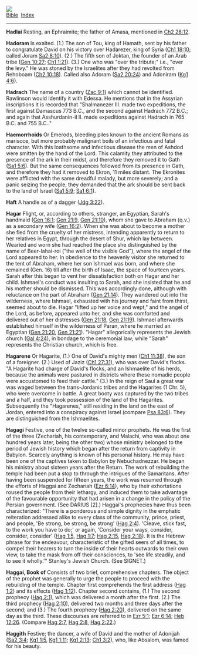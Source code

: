 [![](../../cdshop/ithlogo.png)](../../index)  
[Bible](../index)  [Index](index) 

------------------------------------------------------------------------

<span id="000">**Hadlai**</span> Resting, an Ephraimite; the father of
Amasa, mentioned in [Ch2 28:12](../kjv/ch2028.htm#012).

<span id="001">**Hadoram**</span> Is exalted. (1.) The son of Tou, king
of Hamath, sent by his father to congratulate David on his victory over
Hadarezer, king of Syria ([Ch1 18:10](../kjv/ch1018.htm#010); called
Joram [Sa2 8:10](../kjv/sa2008.htm#010)). (2.) The fifth son of Joktan,
the founder of an Arab tribe ([Gen 10:27](../kjv/gen010.htm#027); [Ch1
1:21](../kjv/ch1001.htm#021)). (3.) One who was "over the tribute;"
i.e., "over the levy." He was stoned by the Israelites after they had
revolted from Rehoboam ([Ch2 10:18](../kjv/ch2010.htm#018)). Called also
Adoram ([Sa2 20:24](../kjv/sa2020.htm#024)) and Adoniram ([Kg1
4:6](../kjv/kg1004.htm#006)).

<span id="002">**Hadrach**</span> The name of a country ([Zac
9:1](../kjv/zac009.htm#001)) which cannot be identified. Rawlinson would
identify it with Edessa. He mentions that in the Assyrian inscriptions
it is recorded that "Shalmanezer III. made two expeditions, the first
against Damascus 773 B.C., and the second against Hadrach 772 B.C.; and
again that Asshurdanin-il II. made expeditions against Hadrach in 765
B.C. and 755 B.C.."

<span id="003">**Haemorrhoids**</span> Or Emerods, bleeding piles known
to the ancient Romans as mariscce, but more probably malignant boils of
an infectious and fatal character. With this loathsome and infectious
disease the men of Ashdod were smitten by the hand of the Lord. This
calamity they attributed to the presence of the ark in their midst, and
therefore they removed it to Gath ([Sa1 5:6](../kjv/sa1005.htm#006)).
But the same consequences followed from its presence in Gath, and
therefore they had it removed to Ekron, 11 miles distant. The Ekronites
were afflicted with the same dreadful malady, but more severely; and a
panic seizing the people, they demanded that the ark should be sent back
to the land of Israel ([Sa1 5:9](../kjv/sa1005.htm#009); [Sa1
6:1](../kjv/sa1006.htm#001)).

<span id="004">**Haft**</span> A handle as of a dagger ([Jdg
3:22](../kjv/jdg003.htm#022)).

<span id="005">**Hagar**</span> Flight, or, according to others,
stranger, an Egyptian, Sarah's handmaid ([Gen
16:1](../kjv/gen016.htm#001); [Gen 21:9](../kjv/gen021.htm#009), [Gen
21:10](../kjv/gen021.htm#010)), whom she gave to Abraham (q.v.) as a
secondary wife ([Gen 16:2](../kjv/gen016.htm#002)). When she was about
to become a mother she fled from the cruelty of her mistress, intending
apparently to return to her relatives in Egypt, through the desert of
Shur, which lay between. Wearied and worn she had reached the place she
distinguished by the name of Beer-lahai-roi ("the well of the visible
God"), where the angel of the Lord appeared to her. In obedience to the
heavenly visitor she returned to the tent of Abraham, where her son
Ishmael was born, and where she remained (Gen. 16) till after the birth
of Isaac, the space of fourteen years. Sarah after this began to vent
her dissatisfaction both on Hagar and her child. Ishmael's conduct was
insulting to Sarah, and she insisted that he and his mother should be
dismissed. This was accordingly done, although with reluctance on the
part of Abraham ([Gen 21:14](../kjv/gen021.htm#014)). They wandered out
into the wilderness, where Ishmael, exhausted with his journey and faint
from thirst, seemed about to die. Hagar "lifted up her voice and wept,"
and the angel of the Lord, as before, appeared unto her, and she was
comforted and delivered out of her distresses ([Gen
21:18](../kjv/gen021.htm#018), [Gen 21:19](../kjv/gen021.htm#019)).
Ishmael afterwards established himself in the wilderness of Paran, where
he married an Egyptian ([Gen 21:20](../kjv/gen021.htm#020), [Gen
21:21](../kjv/gen021.htm#021)). "Hagar" allegorically represents the
Jewish church ([Gal 4:24](../kjv/gal004.htm#024)), in bondage to the
ceremonial law; while "Sarah" represents the Christian church, which is
free.

<span id="006">**Hagarene**</span> Or Hagarite, (1.) One of David's
mighty men ([Ch1 11:38](../kjv/ch1011.htm#038)), the son of a foreigner.
(2.) Used of Jaziz ([Ch1 27:31](../kjv/ch1027.htm#031)), who was over
David's flocks. "A Hagarite had charge of David's flocks, and an
Ishmaelite of his herds, because the animals were pastured in districts
where these nomadic people were accustomed to feed their cattle." (3.)
In the reign of Saul a great war was waged between the trans-Jordanic
tribes and the Hagarites (1 Chr. 5), who were overcome in battle. A
great booty was captured by the two tribes and a half, and they took
possession of the land of the Hagarites. Subsequently the "Hagarenes,"
still residing in the land on the east of Jordan, entered into a
conspiracy against Israel (compare [Psa 83:6](../kjv/psa083.htm#006)).
They are distinguished from the Ishmaelites.

<span id="007">**Hagagi**</span> Festive, one of the twelve so-called
minor prophets. He was the first of the three (Zechariah, his
contemporary, and Malachi, who was about one hundred years later, being
the other two) whose ministry belonged to the period of Jewish history
which began after the return from captivity in Babylon. Scarcely
anything is known of his personal history. He may have been one of the
captives taken to Babylon by Nebuchadnezzar. He began his ministry about
sixteen years after the Return. The work of rebuilding the temple had
been put a stop to through the intrigues of the Samaritans. After having
been suspended for fifteen years, the work was resumed through the
efforts of Haggai and Zechariah ([Ezr 6:14](../kjv/ezr006.htm#014)), who
by their exhortations roused the people from their lethargy, and induced
them to take advantage of the favourable opportunity that had arisen in
a change in the policy of the Persian government. (See DARIUS \[2\].)
Haggai's prophecies have thus been characterized: "There is a ponderous
and simple dignity in the emphatic reiteration addressed alike to every
class of the community, prince, priest, and people, 'Be strong, be
strong, be strong' ([Hag 2:4](../kjv/hag002.htm#004)). 'Cleave, stick
fast, to the work you have to do;' or again, 'Consider your ways,
consider, consider, consider' ([Hag 1:5](../kjv/hag001.htm#005), [Hag
1:7](../kjv/hag001.htm#007); [Hag 2:15](../kjv/hag002.htm#015), [Hag
2:18](../kjv/hag002.htm#018)). It is the Hebrew phrase for the
endeavour, characteristic of the gifted seers of all times, to compel
their hearers to turn the inside of their hearts outwards to their own
view, to take the mask from off their consciences, to 'see life
steadily, and to see it wholly.'" Stanley's Jewish Church. (See SIGNET.)

<span id="008">**Haggai, Book of**</span> Consists of two brief,
comprehensive chapters. The object of the prophet was generally to urge
the people to proceed with the rebuilding of the temple. Chapter first
comprehends the first address ([Hag 1:2](../kjv/hag001.htm#002)) and its
effects ([Hag 1:12](../kjv/hag001.htm#012)). Chapter second contains,
(1.) The second prophecy ([Hag 2:1](../kjv/hag002.htm#001)), which was
delivered a month after the first. (2.) The third prophecy ([Hag
2:10](../kjv/hag002.htm#010)), delivered two months and three days after
the second; and (3.) The fourth prophecy ([Hag
2:20](../kjv/hag002.htm#020)), delivered on the same day as the third.
These discourses are referred to in [Ezr 5:1](../kjv/ezr005.htm#001);
[Ezr 6:14](../kjv/ezr006.htm#014); [Heb 12:26](../kjv/heb012.htm#026).
(Compare [Hag 2:7](../kjv/hag002.htm#007), [Hag
2:8](../kjv/hag002.htm#008), [Hag 2:22](../kjv/hag002.htm#022).)

<span id="009">**Haggith**</span> Festive; the dancer, a wife of David
and the mother of Adonijah ([Sa2 3:4](../kjv/sa2003.htm#004); [Kg1
1:5](../kjv/kg1001.htm#005), [Kg1 1:11](../kjv/kg1001.htm#011); [Kg1
2:13](../kjv/kg1002.htm#013); [Ch1 3:2](../kjv/ch1003.htm#002)), who,
like Absalom, was famed for his beauty.
